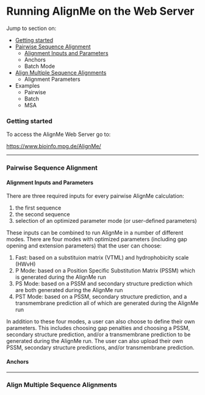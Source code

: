 # Running AlignMe on the Web Server

Jump to section on:
- [Getting started](#getting-started)
- [Pairwise Sequence Alignment](#pairwise-sequence-alignment) 
   - [Alignment Inputs and Parameters](#alignment-inputs-and-parameters)
   - Anchors
   - Batch Mode
- [Align Multiple Sequence Alignments](#align-multiple-sequence-alignments)   
   - Alignment Parameters
- Examples 
   - Pairwise
   - Batch
   - MSA
   



### Getting started 

To access the AlignMe Web Server go to: 

https://www.bioinfo.mpg.de/AlignMe/



---

### Pairwise Sequence Alignment

#### Alignment Inputs and Parameters
There are three required inputs for every pairwise AlignMe calculation:
1) the first sequence
2) the second sequence
3) selection of an optimized parameter mode (or user-defined parameters)

These inputs can be combined to run AlignMe in a number of different modes. There are four modes with optimized parameters (including gap opening and extension parameters) that the user can choose:
1. Fast: based on a substituion matrix (VTML) and hydrophobicity scale (HWvH)
2. P Mode: based on a Position Specific Substitution Matrix (PSSM) which is generated during the AlignMe run 
3. PS Mode: based on a PSSM and secondary structure prediction which are both generated during the AlignMe run
4. PST Mode: based on a PSSM, secondary structure prediction, and a transmembrane prediction all of which are generated during the AlignMe run

In addition to these four modes, a user can also choose to define their own parameters. This includes choosing gap penalties and choosing a PSSM, secondary structure prediction, and/or a transmembrane prediction to be generated during the AlignMe run. The user can also upload their own PSSM, secondary structure predictions, and/or transmembrane prediction. 

#### Anchors 


---

### Align Multiple Sequence Alignments

